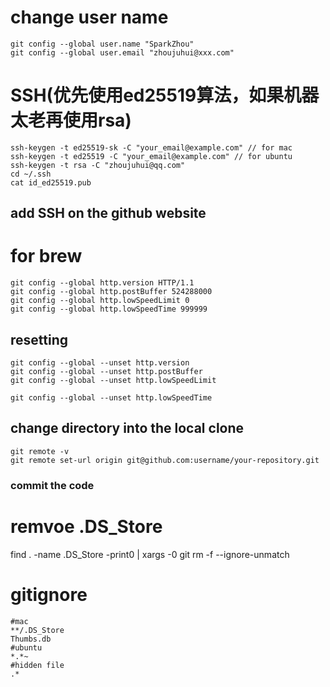 # change user name
```
git config --global user.name "SparkZhou"
git config --global user.email "zhoujuhui@xxx.com"
```
# SSH(优先使用ed25519算法，如果机器太老再使用rsa)
```
ssh-keygen -t ed25519-sk -C "your_email@example.com" // for mac
ssh-keygen -t ed25519 -C "your_email@example.com" // for ubuntu
ssh-keygen -t rsa -C "zhoujuhui@qq.com"
cd ~/.ssh
cat id_ed25519.pub
```
## add SSH on the github website

# for brew
```
git config --global http.version HTTP/1.1
git config --global http.postBuffer 524288000
git config --global http.lowSpeedLimit 0
git config --global http.lowSpeedTime 999999
```
## resetting
```
git config --global --unset http.version
git config --global --unset http.postBuffer
git config --global --unset http.lowSpeedLimit

git config --global --unset http.lowSpeedTime
```
## change directory into the local clone
```
git remote -v
git remote set-url origin git@github.com:username/your-repository.git
```
### commit the code

# remvoe .DS_Store
find . -name .DS_Store -print0 | xargs -0 git rm -f --ignore-unmatch

# gitignore
```
#mac
**/.DS_Store
Thumbs.db
#ubuntu
*.*~
#hidden file
.*
```
